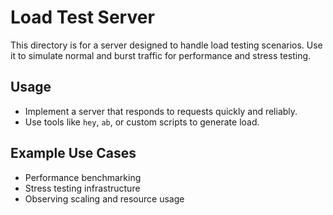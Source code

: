 # Load Test Server

This directory is for a server designed to handle load testing scenarios. Use it to simulate normal and burst traffic for performance and stress testing.

## Usage
- Implement a server that responds to requests quickly and reliably.
- Use tools like `hey`, `ab`, or custom scripts to generate load.

## Example Use Cases
- Performance benchmarking
- Stress testing infrastructure
- Observing scaling and resource usage
